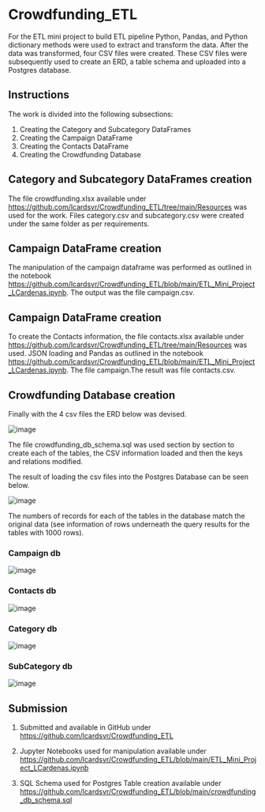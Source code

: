 # Crowdfunding_ETL

For the ETL mini project to build ETL pipeline  Python, Pandas, and Python dictionary methods were used to extract and transform the data. After the data was transformed, four CSV files were created. These CSV files were subsequently used to create an ERD, a table schema and uploaded into a Postgres database.

## Instructions
The work is divided into the following subsections:

1. Creating the Category and Subcategory DataFrames
2. Creating the Campaign DataFrame
3. Creating the Contacts DataFrame
4. Creating the Crowdfunding Database

## Category and Subcategory DataFrames creation

The file crowdfunding.xlsx available under https://github.com/lcardsvr/Crowdfunding_ETL/tree/main/Resources was used for the work. Files category.csv and subcategory.csv were created under the same folder as per requirements.

## Campaign DataFrame creation

The manipulation of the campaign dataframe was performed as outlined in the notebook https://github.com/lcardsvr/Crowdfunding_ETL/blob/main/ETL_Mini_Project_LCardenas.ipynb. The output was the file campaign.csv.

## Campaign DataFrame creation

To create the Contacts information, the file contacts.xlsx available under https://github.com/lcardsvr/Crowdfunding_ETL/tree/main/Resources was used. JSON loading and Pandas as outlined in the notebook https://github.com/lcardsvr/Crowdfunding_ETL/blob/main/ETL_Mini_Project_LCardenas.ipynb. The file campaign.The result was file contacts.csv.

## Crowdfunding Database creation

Finally with the 4 csv files the ERD below was devised.

![image](/Info/QuickDBD_CrowdFunding_DB_Diagram.png)

The file crowdfunding_db_schema.sql was used section by section to create each of the tables, the CSV information loaded and then the keys and relations modified.

The result of loading the csv files into the Postgres Database can be seen below.

![image](/Info/Successful_db_Creation.PNG)

The numbers of records for each of the tables in the database match the original data (see information of rows underneath the query results for the tables with 1000 rows).

### Campaign db

![image](/Info/SQL_campaign_db_screenshot.PNG)

### Contacts db

![image](/Info/SQL_contacts_db_screenshot.PNG)

### Category db

![image](/Info/SQL_category_db_screenshot.PNG)

### SubCategory db

![image](/Info/SQL_subcategory_db_screenshot.PNG)

## Submission

1. Submitted and available in GitHub under https://github.com/lcardsvr/Crowdfunding_ETL

2. Jupyter Notebooks used for manipulation available under https://github.com/lcardsvr/Crowdfunding_ETL/blob/main/ETL_Mini_Project_LCardenas.ipynb

3. SQL Schema used for Postgres Table creation available under https://github.com/lcardsvr/Crowdfunding_ETL/blob/main/crowdfunding_db_schema.sql


